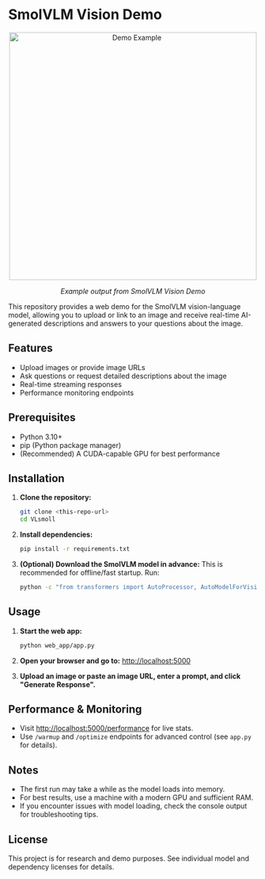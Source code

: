 # SmolVLM Vision Demo

<p align="center">
  <img src="assets/Bürgerfest.png" alt="Demo Example" width="500"/>
</p>

<p align="center"><em>Example output from SmolVLM Vision Demo</em></p>

This repository provides a web demo for the SmolVLM vision-language model, allowing you to upload or link to an image and receive real-time AI-generated descriptions and answers to your questions about the image.

## Features
- Upload images or provide image URLs
- Ask questions or request detailed descriptions about the image
- Real-time streaming responses
- Performance monitoring endpoints

## Prerequisites
- Python 3.10+
- pip (Python package manager)
- (Recommended) A CUDA-capable GPU for best performance

## Installation
1. **Clone the repository:**
   ```bash
   git clone <this-repo-url>
   cd VLsmoll
   ```
2. **Install dependencies:**
   ```bash
   pip install -r requirements.txt
   ```
3. **(Optional) Download the SmolVLM model in advance:**
   This is recommended for offline/fast startup. Run:
   ```bash
   python -c "from transformers import AutoProcessor, AutoModelForVision2Seq; AutoProcessor.from_pretrained('HuggingFaceTB/SmolVLM-Instruct'); AutoModelForVision2Seq.from_pretrained('HuggingFaceTB/SmolVLM-Instruct')"
   ```

## Usage
1. **Start the web app:**
   ```bash
   python web_app/app.py
   ```
2. **Open your browser and go to:**
   [http://localhost:5000](http://localhost:5000)

3. **Upload an image or paste an image URL, enter a prompt, and click "Generate Response".**

## Performance & Monitoring
- Visit [http://localhost:5000/performance](http://localhost:5000/performance) for live stats.
- Use `/warmup` and `/optimize` endpoints for advanced control (see `app.py` for details).

## Notes
- The first run may take a while as the model loads into memory.
- For best results, use a machine with a modern GPU and sufficient RAM.
- If you encounter issues with model loading, check the console output for troubleshooting tips.

## License
This project is for research and demo purposes. See individual model and dependency licenses for details. 